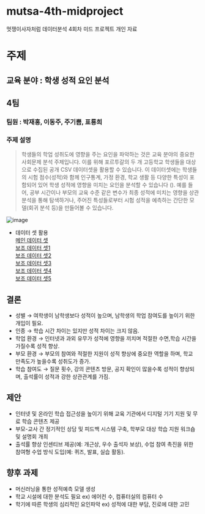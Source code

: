 # mutsa-4th-midproject
멋쟁이사자처럼 데이터분석 4회차 미드 프로젝트 개인 자료

# 주제 
## 교육 분야 : 학생 성적 요인 분석 

## 4팀
### 팀원 : 박재홍, 이동주, 주기쁨, 표룡희

### 주제 설명
> 학생들의 학업 성취도에 영향을 주는 요인을 파악하는 것은 교육 분야의 중요한 사회문제 분석 주제입니다. 이를 위해 포르투갈의 두 개 고등학교 학생들을 대상으로 수집된 공개 CSV 데이터셋을 활용할 수 있습니다. 이 데이터셋에는 학생들의 시험 점수(성적)와 함께 인구통계, 가정 환경, 학교 생활 등 다양한 특성이 포함되어 있어 학생 성적에 영향을 미치는 요인을 분석할 수 있습니다 (). 예를 들어, 공부 시간이나 부모의 교육 수준 같은 변수가 최종 성적에 미치는 영향을 상관분석을 통해 탐색하거나, 주어진 특성들로부터 시험 성적을 예측하는 간단한 모델(회귀 분석 등)을 만들어볼 수 있습니다.

![image](https://github.com/user-attachments/assets/f7f9898e-bb57-4423-8dce-ffad3203dccf)


- 데이터 셋 활용<br>
[메인 데이터 셋](https://www.kaggle.com/datasets/aljarah/xAPI-Edu-Data/data)<br>
[보조 데이터 셋1](https://www.kaggle.com/datasets/rabieelkharoua/students-performance-dataset?resource=download)<br>
[보조 데이터 셋2](https://www.kaggle.com/datasets/rabieelkharoua/students-performance-dataset?resource=download)<br>
[보조 데이터 셋3](https://www.kaggle.com/datasets/haseebindata/student-performance-predictions/data)<br>
[보조 데이터 셋4](https://www.kaggle.com/datasets/clemencetravers/student-grades?select=Students_Grading_Dataset.csv)<br>
[보조 데이터 셋5](https://archive.ics.uci.edu/dataset/320/student+performance)<br>


## 결론 
- 성별 → 여학생이 남학생보다 성적이 높으며, 남학생의 학업 참여도를 높이기 위한 개입이 필요.
- 인종 → 학습 시간 차이는 있지만 성적 차이는 크지 않음.
- 학업 환경 → 인터넷과 과외 유무가 성적에 영향을 끼치며 적절한 수면,학습 시간을 가질수록 성적 향상.
- 부모 환경 → 부모의 참여와 적절한 지원이 성적 향상에 중요한 역할을 하며, 학교 만족도가 높을수록 성취도가 증가.
- 학습 참여도 → 질문 횟수, 강의 콘텐츠 방문, 공지 확인이 많을수록 성적이 향상되며, 출석률이 성적과 강한 상관관계를 가짐.

## 제안
- 인터넷 및 온라인 학습 접근성을 높이기 위해 교육 기관에서 디지털 기기 지원 및 무료 학습 콘텐츠 제공 
- 부모-교사 간 정기적인 상담 및 피드백 시스템 구축, 학부모 대상 학습 지원 워크숍 및 설명회 개최
- 출석률 향상 인센티브 제공(예: 개근상, 우수 출석자 보상), 수업 참여 촉진을 위한 참여형 수업 방식 도입(예: 퀴즈, 발표, 실습 활동).

## 향후 과제
- 머신러닝을 통한 성적예측 모델 생성
- 학교 시설에 대한 분석도 필요  ex) 에어컨 수, 컴퓨터실의 컴퓨터 수
- 학기에 따른 학생의 심리적인 요인파악 ex) 성적에 대한 부담, 진로에 대한 고민


